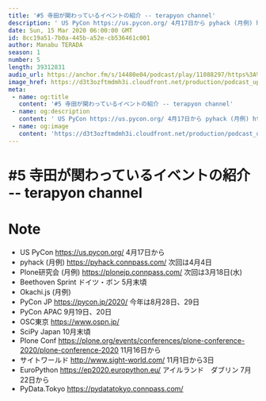 ```yaml
---
title: '#5 寺田が関わっているイベントの紹介 -- terapyon channel'
description: ' US PyCon https://us.pycon.org/ 4月17日から pyhack (月例) https://pyhack.connpass.com/ 次回は4月4日 Plone研究会 (月'
date: Sun, 15 Mar 2020 06:00:00 GMT
id: 8cc19a51-7b0a-445b-a52e-cb536461c001
author: Manabu TERADA
season: 1
number: 5
length: 39312831
audio_url: https://anchor.fm/s/14480e04/podcast/play/11088297/https%3A%2F%2Fd3ctxlq1ktw2nl.cloudfront.net%2Fstaging%2F2020-03-14%2F5ff15115333830756b578cf14d50fd33.m4a
image_href: https://d3t3ozftmdmh3i.cloudfront.net/production/podcast_uploaded/3302665/3302665-1582446732992-f3e5401da36c1.jpg
meta:
 - name: og:title
   content: '#5 寺田が関わっているイベントの紹介 -- terapyon channel'
 - name: og:description
   content: ' US PyCon https://us.pycon.org/ 4月17日から pyhack (月例) https://pyhack.connpass.com/ 次回は4月4日 Plone研究会 (月'
 - name: og:image
   content: 'https://d3t3ozftmdmh3i.cloudfront.net/production/podcast_uploaded/3302665/3302665-1582446732992-f3e5401da36c1.jpg'
---
```

# #5 寺田が関わっているイベントの紹介 -- terapyon channel

<DisplayDate :dateStr="'Sun, 15 Mar 2020 06:00:00 GMT'" />
<DisplaySeason :season="1" :topic="5" />


# Note

<ul>
 <li>US PyCon <a href="https://us.pycon.org/" rel="noreferrer nofollow noopener" target="_blank">https://us.pycon.org/</a> 4月17日から</li>
 <li>pyhack (月例) <a href="https://pyhack.connpass.com/" rel="noreferrer nofollow noopener" target="_blank">https://pyhack.connpass.com/</a> 次回は4月4日</li>
  <li>Plone研究会 (月例) <a href="https://plonejp.connpass.com/" rel="noreferrer nofollow noopener" target="_blank">https://plonejp.connpass.com/</a> 次回は3月18日(水)</li>
  <li>Beethoven Sprint ドイツ・ボン 5月末頃</li>
  <li>Okachi.js (月例)</li>
  <li>PyCon JP <a href="https://pycon.jp/2020/" rel="noreferrer nofollow noopener" target="_blank">https://pycon.jp/2020/</a> 今年は8月28日、29日</li>
  <li>PyCon APAC 9月19日、20日</li>
  <li>OSC東京 <a href="https://www.ospn.jp/" rel="noreferrer nofollow noopener" target="_blank">https://www.ospn.jp/</a></li>
  <li>SciPy Japan 10月末頃</li>
  <li>Plone Conf <a href="https://plone.org/events/conferences/plone-conference-2020/plone-conference-2020" rel="noreferrer nofollow noopener" target="_blank">https://plone.org/events/conferences/plone-conference-2020/plone-conference-2020</a> 11月16日から</li>
  <li>サイトワールド <a href="http://www.sight-world.com/" rel="noreferrer nofollow noopener" target="_blank">http://www.sight-world.com/</a> 11月1日から3日</li>
  <li>EuroPython <a href="https://ep2020.europython.eu/" rel="noreferrer nofollow noopener" target="_blank">https://ep2020.europython.eu/</a> アイルランド　ダブリン 7月22日から</li>
  <li>PyData.Tokyo <a href="https://pydatatokyo.connpass.com/" rel="noreferrer nofollow noopener" target="_blank">https://pydatatokyo.connpass.com/</a></li>
</ul>



<Player title="#5 寺田が関わっているイベントの紹介 -- terapyon channel" 
  audio_url="https://anchor.fm/s/14480e04/podcast/play/11088297/https%3A%2F%2Fd3ctxlq1ktw2nl.cloudfront.net%2Fstaging%2F2020-03-14%2F5ff15115333830756b578cf14d50fd33.m4a" 
  image_href="https://d3t3ozftmdmh3i.cloudfront.net/production/podcast_uploaded/3302665/3302665-1582446732992-f3e5401da36c1.jpg" 
/>

